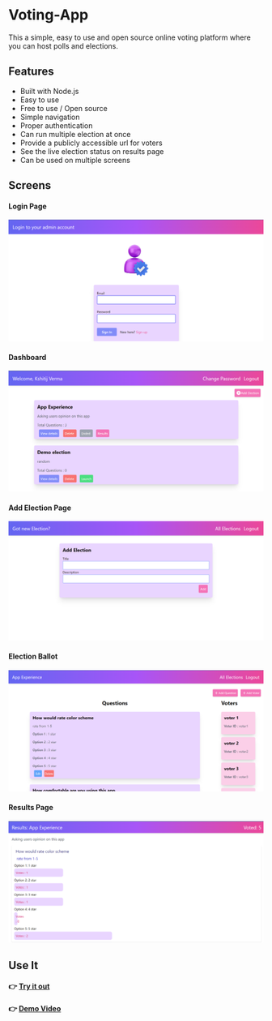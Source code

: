 # Voting-App

This a simple, easy to use and open source online voting platform where you can host polls and elections.

## Features

- Built with Node.js
- Easy to use
- Free to use / Open source
- Simple navigation
- Proper authentication
- Can run multiple election at once
- Provide a publicly accessible url for voters
- See the live election status on results page
- Can be used on multiple screens

## Screens

#### Login Page
![Login Page](assets/login.png)

#### Dashboard
![Dashboard](assets/main.png)

#### Add Election Page
![Add Election Page](assets/add_election.png)

#### Election Ballot
![Election Ballot](assets/ballot.png)

#### Results Page
![Results Page](assets/results.png)


## Use It

#### 👉 [Try it out](https://voting-app-by-kshitij.onrender.com)

#### 👉 [Demo Video](https://www.loom.com/share/d6cc7903f34d440b85781c9f52ee3419)

